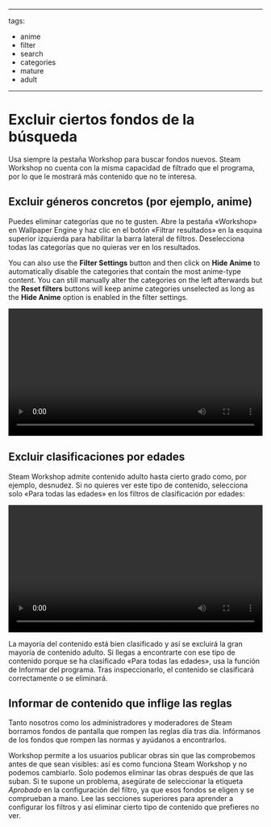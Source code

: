 - - -
  tags:
  - anime
  - filter
  - search
  - categories
  - mature
  - adult
- - -

# Excluir ciertos fondos de la búsqueda

Usa siempre la pestaña Workshop para buscar fondos nuevos. Steam Workshop no cuenta con la misma capacidad de filtrado que el programa, por lo que le mostrará más contenido que no te interesa.

## Excluir géneros concretos (por ejemplo, anime)

Puedes eliminar categorías que no te gusten. Abre la pestaña «Workshop» en Wallpaper Engine y haz clic en el botón «Filtrar resultados» en la esquina superior izquierda para habilitar la barra lateral de filtros. Deselecciona todas las categorías que no quieras ver en los resultados.

You can also use the **Filter Settings** button and then click on **Hide Anime** to automatically disable the categories that contain the most anime-type content. You can still manually alter the categories on the left afterwards but the **Reset filters** buttons will keep anime categories unselected as long as the **Hide Anime** option is enabled in the filter settings.

<video width="100%" autoplay loop>
  <source src="/videos/filtercontent.mp4" type="video/mp4">
  Your browser does not support the video tag.
</video>

## Excluir clasificaciones por edades

Steam Workshop admite contenido adulto hasta cierto grado como, por ejemplo, desnudez. Si no quieres ver este tipo de contenido, selecciona solo «Para todas las edades» en los filtros de clasificación por edades:

<video width="100%" autoplay loop>
  <source src="/videos/filterage.mp4" type="video/mp4">
  Your browser does not support the video tag.
</video>

La mayoría del contenido está bien clasificado y así se excluirá la gran mayoría de contenido adulto. Si llegas a encontrarte con ese tipo de contenido porque se ha clasificado «Para todas las edades», usa la función de Informar del programa. Tras inspeccionarlo, el contenido se clasificará correctamente o se eliminará.

## Informar de contenido que inflige las reglas

Tanto nosotros como los administradores y moderadores de Steam borramos fondos de pantalla que rompen las reglas día tras día. Infórmanos de los fondos que rompen las normas y ayúdanos a encontrarlos.

Workshop permite a los usuarios publicar obras sin que las comprobemos antes de que sean visibles: así es como funciona Steam Workshop y no podemos cambiarlo. Solo podemos eliminar las obras después de que las suban. Si te supone un problema, asegúrate de seleccionar la etiqueta *Aprobado* en la configuración del filtro, ya que esos fondos se eligen y se comprueban a mano. Lee las secciones superiores para aprender a configurar los filtros y así eliminar cierto tipo de contenido que prefieres no ver.